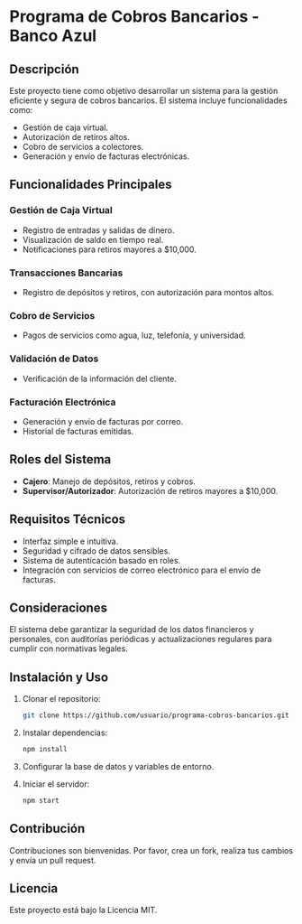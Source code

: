 # Programa de Cobros Bancarios - Banco Azul

## Descripción

Este proyecto tiene como objetivo desarrollar un sistema para la gestión eficiente y segura de cobros bancarios. El sistema incluye funcionalidades como:

- Gestión de caja virtual.
- Autorización de retiros altos.
- Cobro de servicios a colectores.
- Generación y envío de facturas electrónicas.

## Funcionalidades Principales

### Gestión de Caja Virtual

- Registro de entradas y salidas de dinero.
- Visualización de saldo en tiempo real.
- Notificaciones para retiros mayores a $10,000.

### Transacciones Bancarias

- Registro de depósitos y retiros, con autorización para montos altos.

### Cobro de Servicios

- Pagos de servicios como agua, luz, telefonía, y universidad.

### Validación de Datos

- Verificación de la información del cliente.

### Facturación Electrónica

- Generación y envío de facturas por correo.
- Historial de facturas emitidas.

## Roles del Sistema

- **Cajero**: Manejo de depósitos, retiros y cobros.
- **Supervisor/Autorizador**: Autorización de retiros mayores a $10,000.

## Requisitos Técnicos

- Interfaz simple e intuitiva.
- Seguridad y cifrado de datos sensibles.
- Sistema de autenticación basado en roles.
- Integración con servicios de correo electrónico para el envío de facturas.

## Consideraciones

El sistema debe garantizar la seguridad de los datos financieros y personales, con auditorías periódicas y actualizaciones regulares para cumplir con normativas legales.

## Instalación y Uso

1. Clonar el repositorio:

   ```bash
   git clone https://github.com/usuario/programa-cobros-bancarios.git
   ```

2. Instalar dependencias:

   ```bash
   npm install
   ```

3. Configurar la base de datos y variables de entorno.

4. Iniciar el servidor:

    ```bash
    npm start
    ```

## Contribución

Contribuciones son bienvenidas. Por favor, crea un fork, realiza tus cambios y envía un pull request.

## Licencia

Este proyecto está bajo la Licencia MIT.
